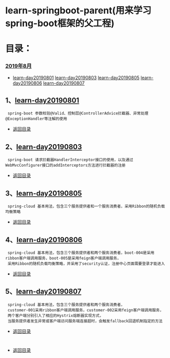 # learn-springboot-parent(用来学习spring-boot框架的父工程)
# 目录：
### [2019年8月](#1learn-day20190801)
   * [learn-day20190801](#1learn-day20190801) [learn-day20190803](#2learn-day20190803) [learn-day20190805](#3learn-day20190805) [learn-day20190806](#4learn-day20190806) [learn-day20190807](#5learn-day20190807)
## 1、[learn-day20190801](learn-day20190801)
     spring-boot 参数校验@Valid、控制层@ControllerAdvice拦截器、异常处理@ExceptionHandler等注解的使用
* [返回目录](#2019年8月)
## 2、[learn-day20190803](learn-day20190803)
     spring-boot 请求拦截器HandlerInterceptor接口的使用，以及通过WebMvcConfigurer接口的addInterceptors方法进行拦截器的注册
* [返回目录](#2019年8月)
## 3、[learn-day20190805](learn-day20190805)
     spring-cloud 基本用法，包含三个服务提供者和一个服务消费者，采用Ribbon的随机负载均衡策略
* [返回目录](#2019年8月)
## 4、[learn-day20190806](learn-day20190806)
     spring-cloud 基本用法，包含三个服务提供者和两个服务消费者，boot-004是采用ribbon客户端调用服务，boot-005是采用feign客户端调用服务，
     采用Ribbon的随机负载均衡策略，并采用了security认证，注册中心页面需要登录才能进入
* [返回目录](#2019年8月)
## 5、[learn-day20190807](learn-day20190807)
     spring-cloud 基本用法，包含三个服务提供者和两个服务消费者，
     customer-001采用ribbon客户端调用服务，customer-002采用feign客户端调用服务，
     两个客户端分别引入了相应的Hystrix熔断器实现方式，
     当服务提供者发生异常或客户端访问服务端连接超时，会触发fallback回退机制指定的方法
* [返回目录](#2019年8月)


#
#
#
#
#
#
#
#
#
#
#
#
#
#
#
#
#
#
#
#
# 
* [返回目录](#目录)

